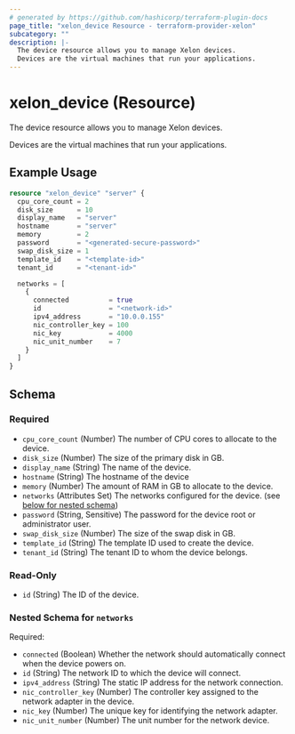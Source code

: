```yaml
---
# generated by https://github.com/hashicorp/terraform-plugin-docs
page_title: "xelon_device Resource - terraform-provider-xelon"
subcategory: ""
description: |-
  The device resource allows you to manage Xelon devices.
  Devices are the virtual machines that run your applications.
---
```


# xelon_device (Resource)

The device resource allows you to manage Xelon devices.

Devices are the virtual machines that run your applications.

## Example Usage

```terraform
resource "xelon_device" "server" {
  cpu_core_count = 2
  disk_size      = 10
  display_name   = "server"
  hostname       = "server"
  memory         = 2
  password       = "<generated-secure-password>"
  swap_disk_size = 1
  template_id    = "<template-id>"
  tenant_id      = "<tenant-id>"

  networks = [
    {
      connected          = true
      id                 = "<network-id>"
      ipv4_address       = "10.0.0.155"
      nic_controller_key = 100
      nic_key            = 4000
      nic_unit_number    = 7
    }
  ]
}
```

<!-- schema generated by tfplugindocs -->
## Schema

### Required

- `cpu_core_count` (Number) The number of CPU cores to allocate to the device.
- `disk_size` (Number) The size of the primary disk in GB.
- `display_name` (String) The name of the device.
- `hostname` (String) The hostname of the device
- `memory` (Number) The amount of RAM in GB to allocate to the device.
- `networks` (Attributes Set) The networks configured for the device. (see [below for nested schema](#nestedatt--networks))
- `password` (String, Sensitive) The password for the device root or administrator user.
- `swap_disk_size` (Number) The size of the swap disk in GB.
- `template_id` (String) The template ID used to create the device.
- `tenant_id` (String) The tenant ID to whom the device belongs.

### Read-Only

- `id` (String) The ID of the device.

<a id="nestedatt--networks"></a>
### Nested Schema for `networks`

Required:

- `connected` (Boolean) Whether the network should automatically connect when the device powers on.
- `id` (String) The network ID to which the device will connect.
- `ipv4_address` (String) The static IP address for the network connection.
- `nic_controller_key` (Number) The controller key assigned to the network adapter in the device.
- `nic_key` (Number) The unique key for identifying the network adapter.
- `nic_unit_number` (Number) The unit number for the network device.
